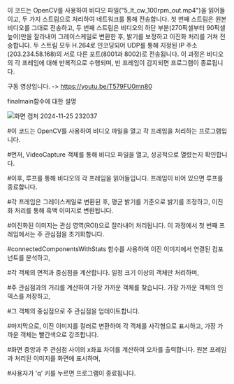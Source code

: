 이 코드는 OpenCV를 사용하여 비디오 파일("5_lt_cw_100rpm_out.mp4")을 읽어들이고, 
두 가지 스트림으로 처리하여 네트워크를 통해 전송합니다. 
첫 번째 스트림은 원본 비디오를 그대로 전송하고,
두 번째 스트림은 비디오의 하단 부분(270픽셀부터 90픽셀 높이)만을 잘라내어 그레이스케일로 변환한 후, 
밝기를 보정하고 이진화 처리를 거쳐 전송합니다. 
두 스트림 모두 H.264로 인코딩되어 UDP를 통해 지정된 IP 주소(203.234.58.168)의 서로 다른 포트(8001과 8002)로 전송됩니다. 
이 과정은 비디오의 각 프레임에 대해 반복적으로 수행되며, 
빈 프레임이 감지되면 프로그램이 종료됩니다.

구동 영상입니다. -> https://youtu.be/T579FU0mn80

finalmain함수에 대한 설명


![화면 캡처 2024-11-25 232037](https://github.com/user-attachments/assets/b2294bd1-d917-4fc5-9ad5-402537e5cd23)


#이 코드는 OpenCV를 사용하여 비디오 파일을 열고 각 프레임을 처리하는 프로그램입니다. 

#먼저, VideoCapture 객체를 통해 비디오 파일을 열고, 성공적으로 열렸는지 확인합니다. 

#이후, 루프를 통해 비디오의 각 프레임을 읽어들입니다. 프레임이 비어 있으면 루프를 종료합니다. 

#각 프레임은 그레이스케일로 변환된 후, 평균 밝기를 기준으로 밝기를 조정하고, 이진화 처리를 통해 흑백 이미지로 변환됩니다.

#이진화된 이미지는 관심 영역(ROI)으로 잘라내어 처리됩니다. 이 과정에서 첫 번째 프레임에서는 주 관심점을 초기화합니다. 

#connectedComponentsWithStats 함수를 사용하여 이진 이미지에서 연결된 컴포넌트를 분석하고, 

#각 객체의 면적과 중심점을 계산합니다. 일정 크기 이상의 객체만 처리하며, 

#주 관심점과의 거리를 계산하여 가장 가까운 객체를 찾습니다. 가장 가까운 객체의 인덱스를 저장하고, 

#그 객체의 중심점으로 주 관심점을 업데이트합니다.

#마지막으로, 이진 이미지를 컬러로 변환하여 각 객체를 사각형으로 표시하고, 가장 가까운 객체는 빨간색으로 강조합니다. 

#화면 중앙과 주 관심점 사이의 x좌표 차이를 계산하여 오차를 출력합니다. 원본 프레임과 처리된 이미지를 화면에 표시하며,

#사용자가 'q' 키를 누르면 프로그램이 종료됩니다. 
